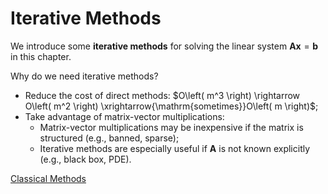 # Iterative Methods

We introduce some **iterative methods** for solving the linear system $\boldsymbol{Ax}=\boldsymbol{b}$ in this chapter.

Why do we need iterative methods?

- Reduce the cost of direct methods: $O\left( m^3 \right) \rightarrow O\left( m^2 \right) \xrightarrow{\mathrm{sometimes}}O\left( m \right)$;
- Take advantage of matrix-vector multiplications:
  - Matrix-vector multiplications may be inexpensive if the matrix is structured (e.g., banned, sparse);
  - Iterative methods are especially useful if $\boldsymbol{A}$ is not known explicitly (e.g., black box, PDE).

[Classical Methods](./Classical_Iteration.md)

